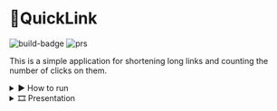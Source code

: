 # 🔗QuickLink
![build-badge](https://github.com/Srul1k/QuickLink/actions/workflows/dotnet-build.yml/badge.svg) ![prs](https://img.shields.io/github/issues-pr/Srul1k/QuickLink.svg?color=blue)

This is a simple application for shortening long links and counting the number of clicks on them.

<details>
<summary>▶️ How to run</summary>
1. Open Command Prompt and move to the working directory:
```cmd
cd src
```

2. Run the command for docker compose: [(more info)](https://docs.docker.com/compose/gettingstarted/)
```cmd
docker-compose up -d
```

3. Run the command to see which port the application is using:
```cmd
docker-compose ps
```
![cmd-output-example](res/example-of-port%20output.png)

4. Open the link in the browser (example for output from above):
```
https://localhost:55226/
```

5. Enjoy! 🎉
</details>

<details>
<summary>🎞️ Presentation</summary>

![presentation](res/presentation.gif)
</details>
